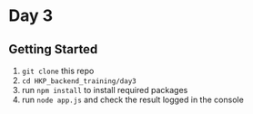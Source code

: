 # Day 3
## Getting Started
1. `git clone` this repo
2. `cd HKP_backend_training/day3`
3. run `npm install` to install required packages
8. run `node app.js` and check the result logged in the console
